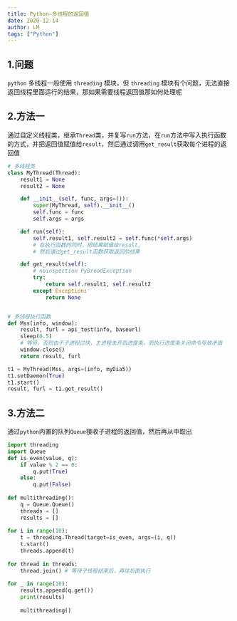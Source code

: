 ```yaml
---
title: Python—多线程的返回值
date: 2020-12-14
author: LM
tags: ["Python"]
---
```


## 1.问题

`python` 多线程一般使用 `threading` 模块，但 `threading` 模块有个问题，无法直接返回线程里面运行的结果，那如果需要线程返回值那如何处理呢

## 2.方法一

通过自定义线程类，继承`Thread`类，并复写`run`方法，在`run`方法中写入执行函数的方式，并把返回值赋值给`result`，然后通过调用`get_result`获取每个进程的返回值

```python
# 多线程类
class MyThread(Thread):
    result1 = None
    result2 = None

    def __init__(self, func, args=()):
        super(MyThread, self).__init__()
        self.func = func
        self.args = args

    def run(self):
        self.result1, self.result2 = self.func(*self.args)
        # 在执行函数的同时，把结果赋值给result,
        # 然后通过get_result函数获取返回的结果

    def get_result(self):
        # noinspection PyBroadException
        try:
            return self.result1, self.result2
        except Exception:
            return None


# 多线程执行函数
def Mss(info, window):
    result, furl = api_test(info, baseurl)
    sleep(0.5)
    # 等待，否则由于子进程过快，主进程未开启进度条，而执行进度条关闭命令导致矛盾
    window.close()
    return result, furl

t1 = MyThread(Mss, args=(info, myDia5))
t1.setDaemon(True)
t1.start()
result, furl = t1.get_result()
```

## 3.方法二

通过`python`内置的队列`Queue`接收子进程的返回值，然后再从中取出

```python
import threading 
import Queue 
def is_even(value, q): 
    if value % 2 == 0: 
        q.put(True) 
    else: 
        q.put(False) 
        
def multithreading(): 
    q = Queue.Queue() 
    threads = [] 
    results = [] 
    
for i in range(10): 
    t = threading.Thread(target=is_even, args=(i, q)) 
    t.start() 
    threads.append(t) 
    
for thread in threads: 
    thread.join() # 等待子线程结束后，再往后面执行 
    
for _ in range(10): 
    results.append(q.get()) 
    print(results) 
    
    multithreading() 
```